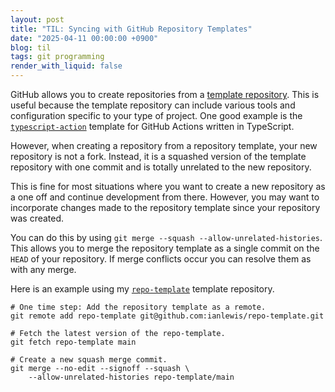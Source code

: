 ```yaml
---
layout: post
title: "TIL: Syncing with GitHub Repository Templates"
date: "2025-04-11 00:00:00 +0900"
blog: til
tags: git programming
render_with_liquid: false
---
```


GitHub allows you to create repositories from a [template
repository](https://docs.github.com/en/repositories/creating-and-managing-repositories/creating-a-repository-from-a-template).
This is useful because the template repository can include various tools and
configuration specific to your type of project. One good example is the
[`typescript-action`](https://github.com/actions/typescript-action) template for
GitHub Actions written in TypeScript.

However, when creating a repository from a repository template, your new
repository is not a fork. Instead, it is a squashed version of the template
repository with one commit and is totally unrelated to the new repository.

This is fine for most situations where you want to create a new repository as a
one off and continue development from there. However, you may want to
incorporate changes made to the repository template since your repository was
created.

You can do this by using `git merge --squash --allow-unrelated-histories`. This
allows you to merge the repository template as a single commit on the `HEAD` of
your repository. If merge conflicts occur you can resolve them as with any
merge.

Here is an example using my
[`repo-template`](https://github.com/ianlewis/repo-template) template
repository.

```shell
# One time step: Add the repository template as a remote.
git remote add repo-template git@github.com:ianlewis/repo-template.git

# Fetch the latest version of the repo-template.
git fetch repo-template main

# Create a new squash merge commit.
git merge --no-edit --signoff --squash \
    --allow-unrelated-histories repo-template/main
```
